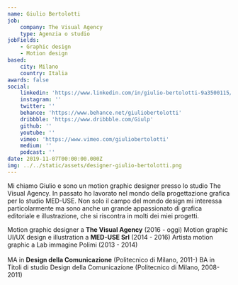 ```yaml
---
name: Giulio Bertolotti
job:
    company: The Visual Agency
    type: Agenzia o studio
jobFields:
    - Graphic design
    - Motion design
based:
    city: Milano
    country: Italia
awards: false
social:
    linkedin: 'https://www.linkedin.com/in/giulio-bertolotti-9a3500115/'
    instagram: ''
    twitter: ''
    behance: 'https://www.behance.net/giuliobertolotti'
    dribbble: 'https://www.dribbble.com/Giulp'
    github: ''
    youtube: ''
    vimeo: 'https://www.vimeo.com/giuliobertolotti'
    medium: ''
    podcast: ''
date: 2019-11-07T00:00:00.000Z
img: ../../static/assets/designer-giulio-bertolotti.png
---
```


Mi chiamo Giulio e sono un motion graphic designer presso lo studio The Visual Agency. In passato ho lavorato nel mondo della progettazione grafica per lo studio MED-USE. Non solo il campo del mondo design mi interessa particolarmente ma sono anche un grande appassionato di grafica editoriale e illustrazione, che si riscontra in molti dei miei progetti.

Motion graphic designer a **The Visual Agency** (2016 - oggi)
Motion graphic UI/UX design e illustration a **MED-USE Srl** (2014 - 2016)
Artista motion graphic a Lab immagine Polimi (2013 - 2014)<br/><br/>
MA in **Design della Comunicazione** (Politecnico di Milano, 2011-)
BA in Titoli di studio Design della Comunicazione (Politecnico di Milano, 2008-2011)<br/><br/>
